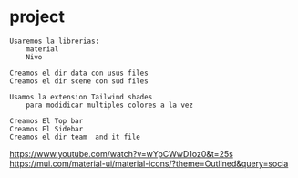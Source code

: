 # project
    Usaremos la librerias:
        material
        Nivo

    Creamos el dir data con usus files
    Creamos el dir scene con sud files

    Usamos la extension Tailwind shades
        para modidicar multiples colores a la vez
    
    Creamos El Top bar
    Creamos El Sidebar
    Creamos el dir team  and it file


https://www.youtube.com/watch?v=wYpCWwD1oz0&t=25s
https://mui.com/material-ui/material-icons/?theme=Outlined&query=socia
